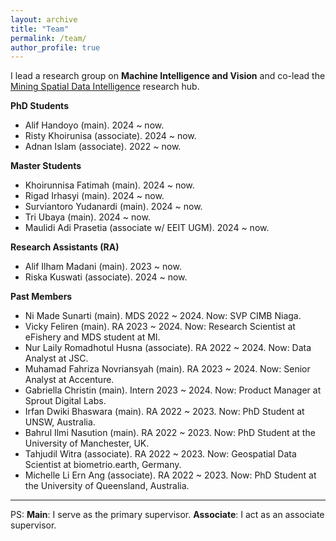 ```yaml
---
layout: archive
title: "Team"
permalink: /team/
author_profile: true
---
```


I lead a research group on **Machine Intelligence and Vision** and co-lead the [Mining Spatial Data Intelligence](https://www.monash.edu/indonesia/our-research/mining-ai-and-gis) research hub.

**PhD Students**
- Alif Handoyo (main). 2024 ~ now. 
- Risty Khoirunisa (associate). 2024 ~ now. 
- Adnan Islam (associate). 2022 ~ now. 

**Master Students**
- Khoirunnisa Fatimah (main). 2024 ~ now.
- Rigad Irhasyi (main). 2024 ~ now.
- Surviantoro Yudanardi (main). 2024 ~ now.
- Tri Ubaya (main). 2024 ~ now.
- Maulidi Adi Prasetia (associate w/ EEIT UGM). 2024 ~ now.

**Research Assistants (RA)**
- Alif Ilham Madani (main). 2023 ~ now.
- Riska Kuswati (associate). 2024 ~ now.

**Past Members**
- Ni Made Sunarti (main). MDS 2022 ~ 2024. Now: SVP CIMB Niaga.
- Vicky Feliren (main). RA 2023 ~ 2024. Now: Research Scientist at eFishery and MDS student at MI.
- Nur Laily Romadhotul Husna (associate). RA 2022 ~ 2024. Now: Data Analyst at JSC.
- Muhamad Fahriza Novriansyah (main). RA 2023 ~ 2024. Now: Senior Analyst at Accenture.
- Gabriella Christin (main). Intern 2023 ~ 2024. Now: Product Manager at Sprout Digital Labs.
- Irfan Dwiki Bhaswara (main). RA 2022 ~ 2023. Now: PhD Student at UNSW, Australia.
- Bahrul Ilmi Nasution (main). RA 2022 ~ 2023. Now: PhD Student at the University of Manchester, UK.
- Tahjudil Witra (associate). RA 2022 ~ 2023. Now: Geospatial Data Scientist at biometrio.earth, Germany.
- Michelle Li Ern Ang (associate). RA 2022 ~ 2023. Now: PhD Student at the University of Queensland, Australia.

-----

PS:
**Main**: I serve as the primary supervisor.
**Associate**: I act as an associate supervisor.
